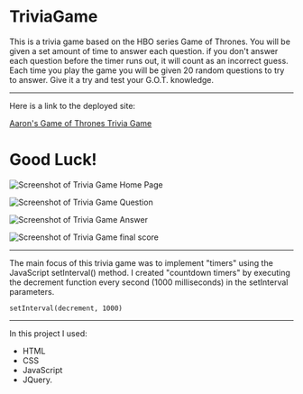 # TriviaGame

This is a trivia game based on the HBO series Game of Thrones. You will be given a set amount of time to answer each question. if you don't answer each question before the timer runs out, it will count as an incorrect guess. Each time you play the game you will be given 20 random questions to try to answer. Give it a try and test your G.O.T. knowledge.

---

Here is a link to the deployed site:

[Aaron's Game of Thrones Trivia Game](https://aaron-g18.github.io/TriviaGame/)

# Good Luck!

![Screenshot of Trivia Game Home Page](https://user-images.githubusercontent.com/58674283/88346969-7f6f9500-ccfe-11ea-884a-ada718d50e80.png?raw=true "Home Page")

![Screenshot of Trivia Game Question](https://user-images.githubusercontent.com/58674283/88346966-7d0d3b00-ccfe-11ea-871e-9a3ebca2862a.png?raw=true "Question")

![Screenshot of Trivia Game Answer](https://user-images.githubusercontent.com/58674283/88346963-7aaae100-ccfe-11ea-93a9-df9955602850.png?raw=true "Answer")

![Screenshot of Trivia Game final score](https://user-images.githubusercontent.com/58674283/88346954-754d9680-ccfe-11ea-9e6e-bf280081034d.png?raw=true "final score")

---

The main focus of this trivia game was to implement "timers" using the JavaScript setInterval() method. I created "countdown timers" by executing the decrement function every second (1000 milliseconds) in the setInterval parameters.

```
setInterval(decrement, 1000)
```

---

In this project I used:
- HTML 
- CSS
- JavaScript
- JQuery.
